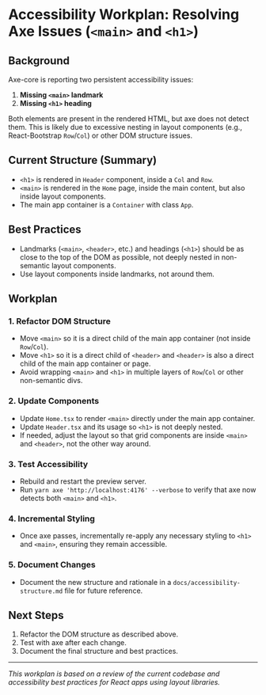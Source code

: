 # Accessibility Workplan: Resolving Axe Issues (`<main>` and `<h1>`)

## Background

Axe-core is reporting two persistent accessibility issues:

1. **Missing `<main>` landmark**
2. **Missing `<h1>` heading**

Both elements are present in the rendered HTML, but axe does not detect them. This is likely due to excessive nesting in layout components (e.g., React-Bootstrap `Row`/`Col`) or other DOM structure issues.

## Current Structure (Summary)

- `<h1>` is rendered in `Header` component, inside a `Col` and `Row`.
- `<main>` is rendered in the `Home` page, inside the main content, but also inside layout components.
- The main app container is a `Container` with class `App`.

## Best Practices

- Landmarks (`<main>`, `<header>`, etc.) and headings (`<h1>`) should be as close to the top of the DOM as possible, not deeply nested in non-semantic layout components.
- Use layout components inside landmarks, not around them.

## Workplan

### 1. Refactor DOM Structure

- Move `<main>` so it is a direct child of the main app container (not inside `Row`/`Col`).
- Move `<h1>` so it is a direct child of `<header>` and `<header>` is also a direct child of the main app container or page.
- Avoid wrapping `<main>` and `<h1>` in multiple layers of `Row`/`Col` or other non-semantic divs.

### 2. Update Components

- Update `Home.tsx` to render `<main>` directly under the main app container.
- Update `Header.tsx` and its usage so `<h1>` is not deeply nested.
- If needed, adjust the layout so that grid components are inside `<main>` and `<header>`, not the other way around.

### 3. Test Accessibility

- Rebuild and restart the preview server.
- Run `yarn axe 'http://localhost:4176' --verbose` to verify that axe now detects both `<main>` and `<h1>`.

### 4. Incremental Styling

- Once axe passes, incrementally re-apply any necessary styling to `<h1>` and `<main>`, ensuring they remain accessible.

### 5. Document Changes

- Document the new structure and rationale in a `docs/accessibility-structure.md` file for future reference.

## Next Steps

1. Refactor the DOM structure as described above.
2. Test with axe after each change.
3. Document the final structure and best practices.

---

_This workplan is based on a review of the current codebase and accessibility best practices for React apps using layout libraries._
